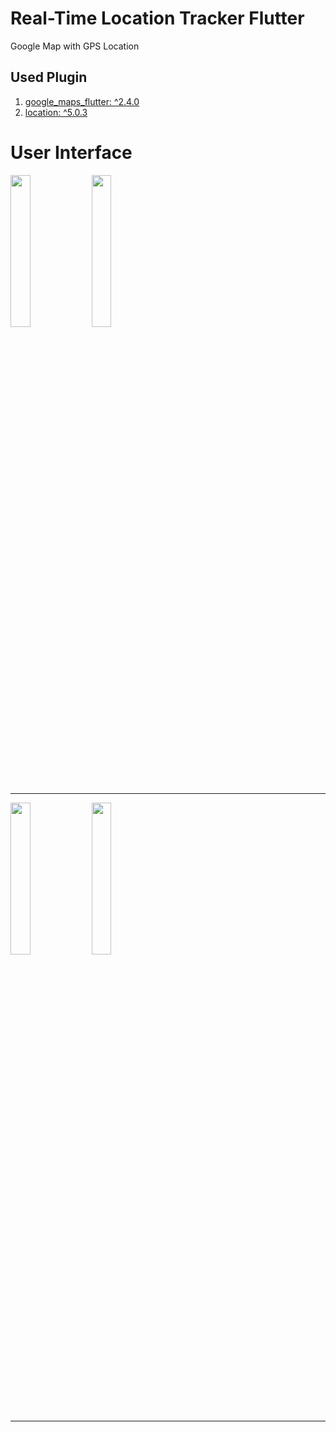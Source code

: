 # Real-Time Location Tracker Flutter


Google Map with GPS Location

## Used  Plugin

1. [google_maps_flutter: ^2.4.0](https://pub.dev/packages/google_maps_flutter)
2. [location: ^5.0.3](https://pub.dev/packages/location)
    

# User Interface
<img src="" width="25%" height="25%">
<img src="" width="25%" height="25%"><hr>

<img src="" width="25%" height="25%">
<img src="" width="25%" height="25%"><hr>
